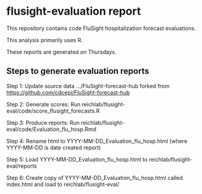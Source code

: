 # flusight-evaluation report
This repository contains code FluSight hospitalization forecast evaluations.

This analysis primarily uses R.

These reports are generated on Thursdays.

## Steps to generate evaluation reports
Step 1: Update source data
   .../FluSight-forecast-hub
forked from https://github.com/cdcepi/FluSight-forecast-hub

Step 2: Generate scores: 
Run reichlab/flusight-eval/code/score_flusight_forecasts.R

Step 3: Produce reports: 
Run reichlab/flusight-eval/code/Evaluation_flu_hosp.Rmd

Step 4: Rename html to YYYY-MM-DD_Evaluation_flu_hosp.html (where YYYY-MM-DD is date created report)

Step 5: Load YYYY-MM-DD_Evaluation_flu_hosp.html to reichlab/flusight-eval/reports

Step 6: Create copy of YYYY-MM-DD_Evaluation_flu_hosp.html called index.html and load to reichlab/flusight-eval/


